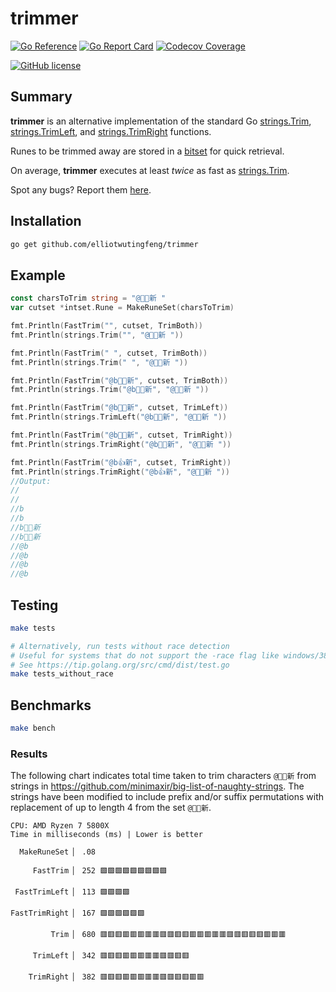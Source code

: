 # trimmer

[![Go Reference](https://img.shields.io/badge/go-reference-blue?logo=go&logoColor=white&style=for-the-badge)](https://pkg.go.dev/github.com/elliotwutingfeng/trimmer)
[![Go Report Card](https://goreportcard.com/badge/github.com/elliotwutingfeng/trimmer?style=for-the-badge)](https://goreportcard.com/report/github.com/elliotwutingfeng/trimmer)
[![Codecov Coverage](https://img.shields.io/codecov/c/github/elliotwutingfeng/trimmer?color=bright-green&logo=codecov&style=for-the-badge&token=ukbSs4rsOr)](https://codecov.io/gh/elliotwutingfeng/trimmer)

[![GitHub license](https://img.shields.io/badge/LICENSE-BSD--3--CLAUSE-GREEN?style=for-the-badge)](LICENSE)

## Summary

**trimmer** is an alternative implementation of the standard Go [strings.Trim](https://pkg.go.dev/strings#Trim), [strings.TrimLeft](https://pkg.go.dev/strings#TrimLeft), and [strings.TrimRight](https://pkg.go.dev/strings#TrimRight) functions.

Runes to be trimmed away are stored in a [bitset](https://github.com/karlseguin/intset) for quick retrieval.

On average, **trimmer** executes at least *twice* as fast as [strings.Trim](https://pkg.go.dev/strings#Trim).

Spot any bugs? Report them [here](https://github.com/elliotwutingfeng/trimmer/issues).

## Installation

```sh
go get github.com/elliotwutingfeng/trimmer
```

## Example

```go
const charsToTrim string = "@👍🏽新 "
var cutset *intset.Rune = MakeRuneSet(charsToTrim)

fmt.Println(FastTrim("", cutset, TrimBoth))
fmt.Println(strings.Trim("", "@👍🏽新 "))

fmt.Println(FastTrim(" ", cutset, TrimBoth))
fmt.Println(strings.Trim(" ", "@👍🏽新 "))

fmt.Println(FastTrim("@b👍🏽新", cutset, TrimBoth))
fmt.Println(strings.Trim("@b👍🏽新", "@👍🏽新 "))

fmt.Println(FastTrim("@b👍🏽新", cutset, TrimLeft))
fmt.Println(strings.TrimLeft("@b👍🏽新", "@👍🏽新 "))

fmt.Println(FastTrim("@b👍🏽新", cutset, TrimRight))
fmt.Println(strings.TrimRight("@b👍🏽新", "@👍🏽新 "))

fmt.Println(FastTrim("@b👍新", cutset, TrimRight))
fmt.Println(strings.TrimRight("@b👍新", "@👍🏽新 "))
//Output:
//
//
//b
//b
//b👍🏽新
//b👍🏽新
//@b
//@b
//@b
//@b
```

## Testing

```sh
make tests

# Alternatively, run tests without race detection
# Useful for systems that do not support the -race flag like windows/386
# See https://tip.golang.org/src/cmd/dist/test.go
make tests_without_race
```

## Benchmarks

```sh
make bench
```

### Results

The following chart indicates total time taken to trim characters `@👍🏽新` from strings in <https://github.com/minimaxir/big-list-of-naughty-strings>. The strings have been modified to include prefix and/or suffix permutations with replacement of up to length 4 from the set `@👍🏽新`.

```text
CPU: AMD Ryzen 7 5800X
Time in milliseconds (ms) | Lower is better

  MakeRuneSet ▏ .08

     FastTrim ▏ 252 🟩🟩🟩🟩🟩🟩🟩🟩🟩

 FastTrimLeft ▏ 113 🟩🟩🟩🟩

FastTrimRight ▏ 167 🟩🟩🟩🟩🟩🟩

         Trim ▏ 680 🟥🟥🟥🟥🟥🟥🟥🟥🟥🟥🟥🟥🟥🟥🟥🟥🟥🟥🟥🟥🟥🟥🟥🟥🟥

     TrimLeft ▏ 342 🟥🟥🟥🟥🟥🟥🟥🟥🟥🟥🟥🟥

    TrimRight ▏ 382 🟥🟥🟥🟥🟥🟥🟥🟥🟥🟥🟥🟥🟥🟥
```
